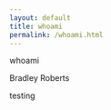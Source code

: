 ```yaml
---
layout: default
title: whoami
permalink: /whoami.html
---
```


<div id="about-container">
	<p id="about-h1">whoami</p>
	<p id="about-caption">Bradley Roberts</p>
	<p id="about-description">
	testing